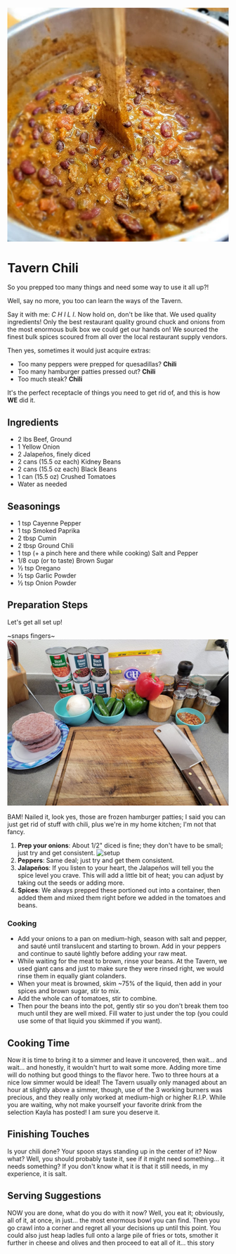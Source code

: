 ![chili](images/chili.webp "It's chili time!")

# Tavern Chili


So you prepped too many things and need some way to use it all up?!

Well, say no more, you too can learn the ways of the Tavern.

Say it with me: _C H I L I_. Now hold on, don't be like that. We used quality ingredients! Only the best restaurant quality ground chuck and onions from the most enormous bulk box we could get our hands on! We sourced the finest bulk spices scoured from all over the local restaurant supply vendors.

Then yes, sometimes it would just acquire extras:
- Too many peppers were prepped for quesadillas? **Chili**
- Too many hamburger patties pressed out? **Chili**
- Too much steak? **Chili**

It's the perfect receptacle of things you need to get rid of, and this is how **WE** did it.

## Ingredients

- 2 lbs Beef, Ground
- 1 Yellow Onion
- 2 Jalapeños, finely diced
- 2 cans (15.5 oz each) Kidney Beans
- 2 cans (15.5 oz each) Black Beans
- 1 can (15.5 oz) Crushed Tomatoes
- Water as needed

## Seasonings

- 1 tsp Cayenne Pepper
- 1 tsp Smoked Paprika
- 2 tbsp Cumin
- 2 tbsp Ground Chili
- 1 tsp (+ a pinch here and there while cooking) Salt and Pepper
- 1/8 cup (or to taste) Brown Sugar
- ½ tsp Oregano
- ½ tsp Garlic Powder
- ½ tsp Onion Powder

## Preparation Steps

Let's get all set up!

~snaps fingers~
![setup](images/setup.jpg "food being setup")

BAM! Nailed it, look yes, those are frozen hamburger patties; I said you can just get rid of stuff with chili, plus we're in my home kitchen; I'm not that fancy.

1. **Prep your onions**: About 1/2" diced is fine; they don't have to be small; just try and get consistent.
![setup](images/Chili_cutting_onions.gif "cutting the onions") 
2. **Peppers**: Same deal; just try and get them consistent.
3. **Jalapeños**: If you listen to your heart, the Jalapeños will tell you the spice level you crave. This will add a little bit of heat; you can adjust by taking out the seeds or adding more.
4. **Spices**: We always prepped these portioned out into a container, then added them and mixed them right before we added in the tomatoes and beans.

### Cooking
- Add your onions to a pan on medium-high, season with salt and pepper, and sauté until translucent and starting to brown. Add in your peppers and continue to sauté lightly before adding your raw meat.
- While waiting for the meat to brown, rinse your beans. At the Tavern, we used giant cans and just to make sure they were rinsed right, we would rinse them in equally giant colanders.
- When your meat is browned, skim ~75% of the liquid, then add in your spices and brown sugar, stir to mix.
- Add the whole can of tomatoes, stir to combine.
- Then pour the beans into the pot, gently stir so you don't break them too much until they are well mixed. Fill water to just under the top (you could use some of that liquid you skimmed if you want).

## Cooking Time

Now it is time to bring it to a simmer and leave it uncovered, then wait… and wait… and honestly, it wouldn't hurt to wait some more. Adding more time will do nothing but good things to the flavor here. Two to three hours at a nice low simmer would be ideal! The Tavern usually only managed about an hour at slightly above a simmer, though, use of the 3 working burners was precious, and they really only worked at medium-high or higher R.I.P. While you are waiting, why not make yourself your favorite drink from the selection Kayla has posted! I am sure you deserve it.

## Finishing Touches

Is your chili done? Your spoon stays standing up in the center of it? Now what? Well, you should probably taste it, see if it might need something… it needs something? If you don't know what it is that it still needs, in my experience, it is salt.

## Serving Suggestions

NOW you are done, what do you do with it now? Well, you eat it; obviously, all of it, at once, in just… the most enormous bowl you can find. Then you go crawl into a corner and regret all your decisions up until this point. You could also just heap ladles full onto a large pile of fries or tots, smother it further in cheese and olives and then proceed to eat all of it… this story
